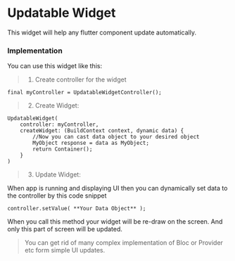 # Updatable Widget
This widget will help any flutter component update automatically.


### Implementation
You can use this widget like this:

> 1. Create controller for the widget

    
    final myController = UpdatableWidgetController();


> 2. Create Widget:


    UpdatableWidget(
        controller: myController,
        createWidget: (BuildContext context, dynamic data) {
            //Now you can cast data object to your desired object
            MyObject response = data as MyObject;
            return Container();
        }
    )
> 3. Update Widget:

When app is running and displaying UI then you can dynamically set data to the controller by this code snippet

    controller.setValue( **Your Data Object** );

When you call this method your widget will be re-draw on the screen. And only this part of screen will be updated.

> You can get rid of many complex implementation of Bloc or Provider etc form simple UI updates.